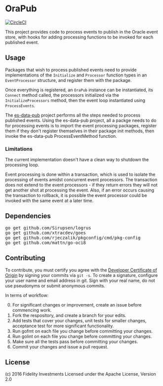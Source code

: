 # OraPub

[![CircleCI](https://circleci.com/gh/xtracdev/orapub.svg?style=svg)](https://circleci.com/gh/xtracdev/orapub)

This project provides code to process events to publish in the Oracle
event store, with hooks for adding processing functions to be invoked
for each published event.

## Usage

Packages that wish to process published events need to provide implementations
of the `Initialize` and `Processor` function types in an `EventProcessor`
structure, and register them with the package.

Once everything is registered, an `OraPub` instance can be instantiated,
its `Connect` method called, the processors initialized via the
`InitializeProcessors` method, then the event loop instantiated using
`ProcessEvents`.

The [es-data-pub](https://github.com/xtracdev/es-data-pub) project performs
all the steps needed to process published events. Using the es-data-pub
project, all a packge needs to do for processing events is to 
import the event processing packages, register them if they don't
register themselves in their package init methods, then invoke the 
es-data-pub ProcessEventMethod function.

### Limitations

The current implementation doesn't have a clean way to shutdown the
processing loop.

Event processing is done within a transaction, which is used to isolate the processing
of events amidst concurrent event processors. The transaction does not extend to the event processors - if they
return errors they will not get another shot at processing the event. Also, if an error occurs causing the
transaction to rollback, it is possible the event processor could be invoked with the same event at a later time.

## Dependencies

<pre>
go get github.com/Sirupsen/logrus
go get github.com/xtracdev/goes
go get github.com/rjeczalik/pkgconfig/cmd/pkg-config
go get github.com/mattn/go-oci8
</pre>

## Contributing

To contribute, you must certify you agree with the [Developer Certificate of Origin](http://developercertificate.org/)
by signing your commits via `git -s`. To create a signature, configure your user name and email address in git.
Sign with your real name, do not use pseudonyms or submit anonymous commits.


In terms of workflow:

0. For significant changes or improvement, create an issue before commencing work.
1. Fork the respository, and create a branch for your edits.
2. Add tests that cover your changes, unit tests for smaller changes, acceptance test
for more significant functionality.
3. Run gofmt on each file you change before committing your changes.
4. Run golint on each file you change before committing your changes.
5. Make sure all the tests pass before committing your changes.
6. Commit your changes and issue a pull request.

## License

(c) 2016 Fidelity Investments
Licensed under the Apache License, Version 2.0
